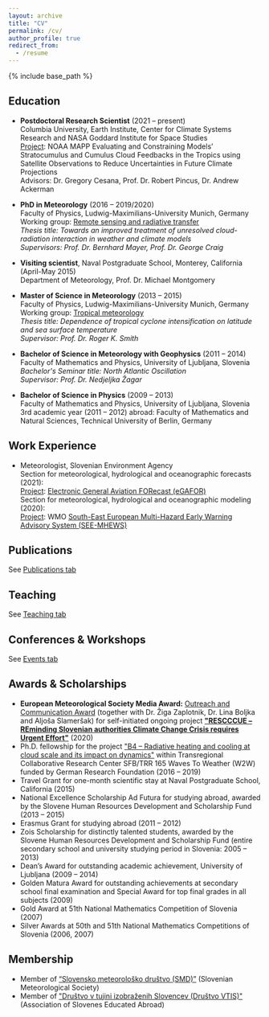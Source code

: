 ```yaml
---
layout: archive
title: "CV"
permalink: /cv/
author_profile: true
redirect_from:
  - /resume
---
```


{% include base_path %}

## Education

* **Postdoctoral Research Scientist** (2021 – present)<br/> 
Columbia University, Earth Institute, Center for Climate Systems Research and NASA Goddard Institute for Space Studies<br/> 
<ins>Project</ins>: NOAA MAPP Evaluating and Constraining Models’ Stratocumulus and Cumulus Cloud Feedbacks in the Tropics using Satellite Observations to Reduce Uncertainties in Future Climate Projections<br/>
Advisors: Dr. Gregory Cesana, Prof. Dr. Robert Pincus, Dr. Andrew Ackerman

* **PhD in Meteorology** (2016 – 2019/2020)<br/> 
Faculty of Physics, Ludwig-Maximilians-University Munich, Germany<br/> 
Working group: [Remote sensing and radiative transfer](https://www.en.meteo.physik.uni-muenchen.de/forschung/atmo_fern/index.html)<br/> 
_Thesis title: Towards an improved treatment of unresolved cloud-radiation interaction in weather and climate models_<br/> 
_Supervisors: Prof. Dr. Bernhard Mayer, Prof. Dr. George Craig_

* **Visiting scientist**, Naval Postgraduate School, Monterey, California (April-May 2015)<br/> 
Department of Meteorology, Prof. Dr. Michael Montgomery

* **Master of Science in Meteorology** (2013 – 2015)<br/> 
Faculty of Physics, Ludwig-Maximilians-University Munich, Germany<br/>
Working group: [Tropical meteorology](https://www.en.meteo.physik.uni-muenchen.de/forschung/tropische/index.html)<br/> 
_Thesis title: Dependence of tropical cyclone intensification on latitude and sea surface temperature_<br/> 
_Supervisor: Prof. Dr. Roger K. Smith_

* **Bachelor of Science in Meteorology with Geophysics** (2011 – 2014)<br/>
Faculty of Mathematics and Physics, University of Ljubljana, Slovenia<br/> 
_Bachelor's Seminar title: North Atlantic Oscillation_<br/> 
_Supervisor: Prof. Dr. Nedjeljka Žagar_

* **Bachelor of Science in Physics** (2009 – 2013)<br/>
Faculty of Mathematics and Physics, University of Ljubljana, Slovenia<br/>
3rd academic year (2011 – 2012) abroad: Faculty of Mathematics and Natural Sciences, Technical University of Berlin, Germany

## Work Experience
* Meteorologist, Slovenian Environment Agency<br/> 
Section for meteorological, hydrological and oceanographic forecasts (2021):<br/>
<ins>Project</ins>: [Electronic General Aviation FORecast (eGAFOR)](https://egafor.eu/)<br/>
Section for meteorological, hydrological and oceanographic modeling (2020):<br/>
<ins>Project</ins>: WMO [South-East European Multi-Hazard Early Warning Advisory System (SEE-MHEWS)](https://public.wmo.int/en/projects/see-mhews-a)<br/>

## Publications

See [Publications tab](https://ninacrnivec.github.io/publications/)
  
## Teaching

See [Teaching tab](https://ninacrnivec.github.io/teaching/)
  
## Conferences & Workshops

See [Events tab](https://ninacrnivec.github.io/events/)
  
## Awards & Scholarships
* **European Meteorological Society Media Award:** [Outreach and Communication Award](https://www.emetsoc.org/oc2020-for-rescccue-slovenia/) (together with Dr. Žiga Zaplotnik, Dr. Lina Boljka and Aljoša Slameršak) for self-initiated ongoing project **["RESCCCUE – REminding Slovenian authorities Climate Change Crisis requires Urgent Effort"](https://www.emetsoc.org/wp-content/uploads/2020/06/oc2020_RESCCCUE_project-description.pdf)** (2020)
* Ph.D. fellowship for the project ["B4 – Radiative heating and cooling at cloud scale and its impact on dynamics"](https://w2w.meteo.physik.uni-muenchen.de/research_areas/phase1/b4/index.html) within Transregional Collaborative Research Center SFB/TRR 165 Waves To Weather (W2W) funded by German Research Foundation (2016 – 2019)
* Travel Grant for one-month scientific stay at Naval Postgraduate School, California (2015)
* National Excellence Scholarship Ad Futura for studying abroad, awarded by the Slovene Human Resources Development and Scholarship Fund (2013 – 2015)
* Erasmus Grant for studying abroad (2011 – 2012)
* Zois Scholarship for distinctly talented students, awarded by the Slovene Human Resources Development and Scholarship Fund (entire secondary school and university studying period in Slovenia: 2005 – 2013)
* Dean’s Award for outstanding academic achievement, University of Ljubljana (2009 – 2014)
* Golden Matura Award for outstanding achievements at secondary school final examination and Special Award for top final grades in all subjects (2009)
* Gold Award at 51th National Mathematics Competition of Slovenia (2007)
* Silver Awards at 50th and 51th National Mathematics Competitions of Slovenia (2006, 2007)
  
## Membership

* Member of [“Slovensko meteorološko društvo (SMD)”](http://www.smd.v-izdelavi.si/domov/) (Slovenian Meteorological Society)
* Member of ["Društvo v tujini izobraženih Slovencev (Društvo VTIS)"](https://www.drustvovtis.si/) (Association of Slovenes Educated Abroad) 



